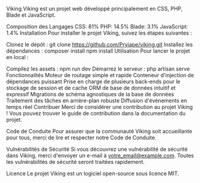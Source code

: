 Viking
Viking est un projet web développé principalement en CSS, PHP, Blade et JavaScript.

Composition des Langages
CSS: 81%
PHP: 14.5%
Blade: 3.1%
JavaScript: 1.4%
Installation
Pour installer le projet Viking, suivez les étapes suivantes :

Clonez le dépôt :
git clone https://github.com/Pryiape/viking.git
Installez les dépendances :
composer install
npm install
Utilisation
Pour lancer le projet en local :

Compilez les assets :
npm run dev
Démarrez le serveur :
php artisan serve
Fonctionnalités
Moteur de routage simple et rapide
Conteneur d'injection de dépendances puissant
Prise en charge de plusieurs back-ends pour le stockage de session et de cache
ORM de base de données intuitif et expressif
Migrations de schéma agnostiques de la base de données
Traitement des tâches en arrière-plan robuste
Diffusion d'événements en temps réel
Contribuer
Merci de considérer une contribution au projet Viking ! Vous pouvez trouver le guide de contribution dans la documentation du projet.

Code de Conduite
Pour assurer que la communauté Viking soit accueillante pour tous, merci de lire et respecter notre Code de Conduite.

Vulnérabilités de Sécurité
Si vous découvrez une vulnérabilité de sécurité dans Viking, merci d'envoyer un e-mail à votre_email@example.com. Toutes les vulnérabilités de sécurité seront traitées rapidement.

Licence
Le projet Viking est un logiciel open-source sous licence MIT.